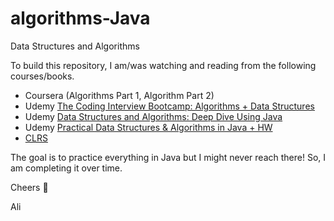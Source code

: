 # algorithms-Java
Data Structures and Algorithms

To build this repository, I am/was watching and reading from the following courses/books.
- Coursera (Algorithms Part 1, Algorithm Part 2)
- Udemy [The Coding Interview Bootcamp: Algorithms + Data Structures](https://www.udemy.com/data-structures-and-algorithms-deep-dive-using-java)
- Udemy [Data Structures and Algorithms: Deep Dive Using Java](https://www.udemy.com/data-structures-and-algorithms-deep-dive-using-java)
- Udemy [Practical Data Structures & Algorithms in Java + HW](https://www.udemy.com/practical-data-structures-algorithms-in-java)
- [CLRS](https://www.amazon.ca/Introduction-Algorithms-Thomas-H-Cormen/dp/0262033844)

The goal is to practice everything in Java but I might never reach there! So, I am completing it over time.

Cheers :beers:

Ali

